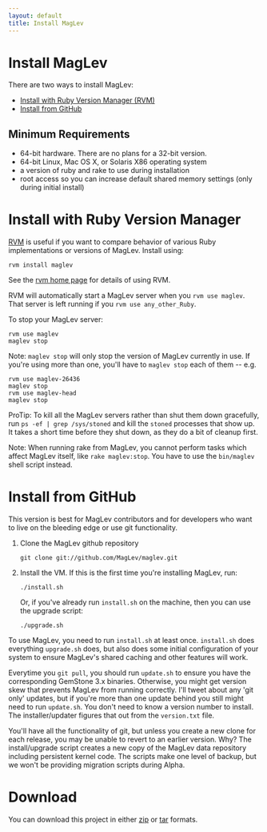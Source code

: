 ```yaml
---
layout: default
title: Install MagLev
---
```

# Install MagLev

There are two ways to install MagLev:
* [Install with Ruby Version Manager (RVM)](#install_with_ruby_version_manager)
* [Install from GitHub](#install_from_github)

## Minimum Requirements

* 64-bit hardware. There are no plans for a 32-bit version.
* 64-bit Linux, Mac OS X, or Solaris X86 operating system
* a version of ruby and rake to use during installation
* root access so you can increase default shared memory settings (only during initial install)

# Install with Ruby Version Manager

[RVM](http://rvm.beginrescueend.com) is useful if you want to compare
behavior of various Ruby implementations or versions of MagLev.  Install
using:

    rvm install maglev

See the [rvm home page](http://rvm.beginrescueend.com) for details of using
RVM.

RVM will automatically start a MagLev server when you `rvm use
maglev`.  That server is left running if you `rvm use any_other_Ruby`.

To stop your MagLev server:

    rvm use maglev
    maglev stop

Note: `maglev stop` will only stop the version of MagLev currently in use.
If you're using more than one, you'll have to `maglev stop` each of them -- e.g.

    rvm use maglev-26436
    maglev stop
    rvm use maglev-head
    maglev stop

ProTip: To kill all the MagLev servers rather than shut them down gracefully, run
`ps -ef | grep /sys/stoned` and kill the `stoned` processes that show up.
It takes a short time before they shut down, as they do a bit of cleanup first.

Note: When running rake from MagLev, you cannot perform tasks which
affect MagLev itself, like `rake maglev:stop`. You have to use the
`bin/maglev` shell script instead.

# Install from GitHub

This version is best for MagLev contributors and for developers who want to
live on the bleeding edge or use git functionality.

1. Clone the MagLev github repository

       git clone git://github.com/MagLev/maglev.git

1. Install the VM.  If this is the first time you're installing MagLev,
   run:

       ./install.sh

   Or, if you've already run `install.sh` on the machine, then you can use
   the upgrade script:

       ./upgrade.sh

To use MagLev, you need to run `install.sh` at least once.  `install.sh`
does everything `upgrade.sh` does, but also does some initial configuration
of your system to ensure MagLev's shared caching and other features will
work.

Everytime you `git pull`, you should run `update.sh` to ensure you have the
corresponding GemStone 3.x binaries. Otherwise, you might get version skew
that prevents MagLev from running correctly.  I'll tweet about any 'git
only' updates, but if you're more than one update behind you still might
need to run `update.sh`.  You don't need to know a version number to
install. The installer/updater figures that out from the `version.txt`
file.

You'll have all the functionality of git, but unless you create a new
clone for each release, you may be unable to revert to an earlier version.
Why? The install/upgrade script creates a new copy of the MagLev data
repository including persistent kernel code. The scripts make one level of
backup, but we won't be providing migration scripts during Alpha.


# Download

You can download this project in either
[zip](http://github.com/MagLev/maglev/zipball/master) or
[tar](http://github.com/MagLev/maglev/tarball/master) formats.
